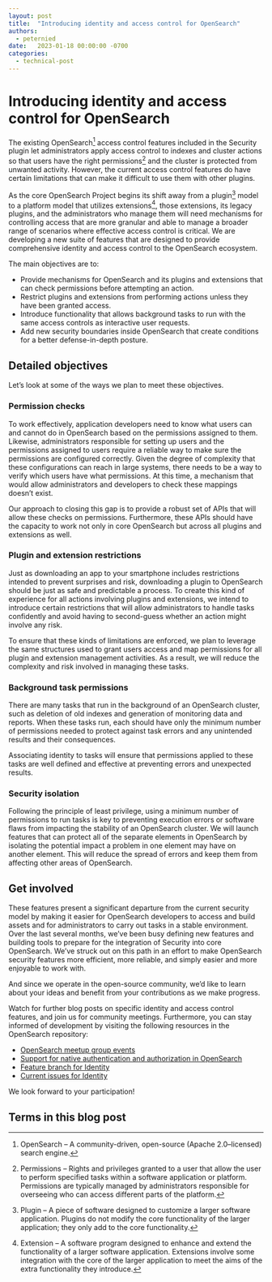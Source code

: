 ```yaml
---
layout: post
title:  "Introducing identity and access control for OpenSearch"
authors:
  - peternied
date:   2023-01-18 00:00:00 -0700
categories:
  - technical-post
---
```


# Introducing identity and access control for OpenSearch

The existing OpenSearch[^1] access control features included in the Security plugin let administrators apply access control to indexes and cluster actions so that users have the right permissions[^2] and the cluster is protected from unwanted activity. However, the current access control features do have certain limitations that can make it difficult to use them with other plugins.

As the core OpenSearch Project begins its shift away from a plugin[^3] model to a platform model that utilizes extensions[^4], those extensions, its legacy plugins, and the administrators who manage them will need mechanisms for controlling access that are more granular and able to manage a broader range of scenarios where effective access control is critical. We are developing a new suite of features that are designed to provide comprehensive identity and access control to the OpenSearch ecosystem. 

The main objectives are to:

- Provide mechanisms for OpenSearch and its plugins and extensions that can check permissions before attempting an action.
- Restrict plugins and extensions from performing actions unless they have been granted access.
- Introduce functionality that allows background tasks to run with the same access controls as interactive user requests.
- Add new security boundaries inside OpenSearch that create conditions for a better defense-in-depth posture.

## Detailed objectives

Let’s look at some of the ways we plan to meet these objectives.

### Permission checks 

To work effectively, application developers need to know what users can and cannot do in OpenSearch based on the permissions assigned to them. Likewise, administrators responsible for setting up users and the permissions assigned to users require a reliable way to make sure the permissions are configured correctly. Given the degree of complexity that these configurations can reach in large systems, there needs to be a way to verify which users have what permissions. At this time, a mechanism that would allow administrators and developers to check these mappings doesn’t exist.

Our approach to closing this gap is to provide a robust set of APIs that will allow these checks on permissions. Furthermore, these APIs should have the capacity to work not only in core OpenSearch but across all plugins and extensions as well.

### Plugin and extension restrictions

Just as downloading an app to your smartphone includes restrictions intended to prevent surprises and risk, downloading a plugin to OpenSearch should be just as safe and predictable a process. To create this kind of experience for all actions involving plugins and extensions, we intend to introduce certain restrictions that will allow administrators to handle tasks confidently and avoid having to second-guess whether an action might involve any risk.

To ensure that these kinds of limitations are enforced, we plan to leverage the same structures used to grant users access and map permissions for all plugin and extension management activities. As a result, we will reduce the complexity and risk involved in managing these tasks.

### Background task permissions

There are many tasks that run in the background of an OpenSearch cluster, such as deletion of old indexes and generation of monitoring data and reports. When these tasks run, each should have only the minimum number of permissions needed to protect against task errors and any unintended results and their consequences.

Associating identity to tasks will ensure that permissions applied to these tasks are well defined and effective at preventing errors and unexpected results.

### Security isolation 

Following the principle of least privilege, using a minimum number of permissions to run tasks is key to preventing execution errors or software flaws from impacting the stability of an OpenSearch cluster. We will launch features that can protect all of the separate elements in OpenSearch by isolating the potential impact a problem in one element may have on another element. This will reduce the spread of errors and keep them from affecting other areas of OpenSearch.

## Get involved

These features present a significant departure from the current security model by making it easier for OpenSearch developers to access and build assets and for administrators to carry out tasks in a stable environment. Over the last several months, we’ve been busy defining new features and building tools to prepare for the integration of Security into core OpenSearch. We’ve struck out on this path in an effort to make OpenSearch security features more efficient, more reliable, and simply easier and more enjoyable to work with.

And since we operate in the open-source community, we’d like to learn about your ideas and benefit from your contributions as we make progress.

Watch for further blog posts on specific identity and access control features, and join us for community meetings. Furthermore, you can stay informed of development by visiting the following resources in the OpenSearch repository:

- [OpenSearch meetup group events](https://www.meetup.com/opensearch/events/)
- [Support for native authentication and authorization in OpenSearch](https://github.com/opensearch-project/OpenSearch/issues/4514)
- [Feature branch for Identity](https://github.com/opensearch-project/OpenSearch/pulls?q=is%3Apr+base%3Afeature%2Fidentity)
- [Current issues for Identity](https://github.com/opensearch-project/OpenSearch/issues?q=label%3AIdentity+)

We look forward to your participation!

## Terms in this blog post

[^1]: OpenSearch – A community-driven, open-source (Apache 2.0–licensed) search engine.

[^2]: Permissions – Rights and privileges granted to a user that allow the user to perform specified tasks within a software application or platform. Permissions are typically managed by administrators responsible for overseeing who can access different parts of the platform.

[^3]: Plugin – A piece of software designed to customize a larger software application. Plugins do not modify the core functionality of the larger application; they only add to the core functionality.

[^4]: Extension – A software program designed to enhance and extend the functionality of a larger software application. Extensions involve some integration with the core of the larger application to meet the aims of the extra functionality they introduce.
